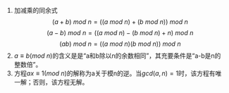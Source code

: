1. 加减乘的同余式
$$(a+b)\ mod\ n=((a\ mod\ n)+(b\ mod\ n))\ mod\ n$$
$$(a-b)\ mod\ n=((a\ mod\ n)-(b\ mod\ n)+n)\ mod\ n$$
$$(ab)\ mod\ n=((a\ mod\ n)(b\ mod\ n))\ mod\ n$$
2. $a\equiv b (mod\ n)$的含义是是“a和b除以n的余数相同”，其充要条件是“a-b是n的整数倍”。
3. 方程$ax\equiv1(mod\ n)$的解称为a关于模n的逆。当$gcd(a,n)=1$时，该方程有唯一解；否则，该方程无解。
